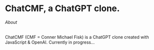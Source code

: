 # ChatCMF, a ChatGPT clone.
###### About
ChatCMF (CMF = Conner Michael Fisk) is a ChatGPT clone created with JavaScript & OpenAI. Currently in progress...
